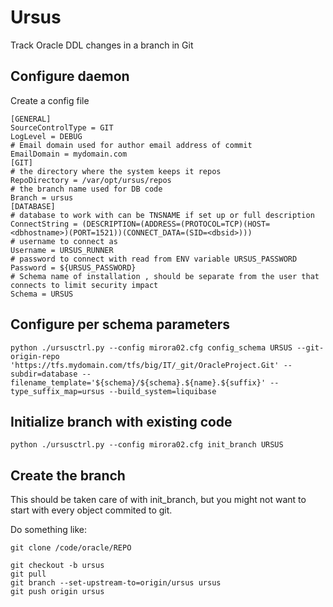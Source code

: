 # Ursus

Track Oracle DDL changes in a branch in Git

## Configure daemon

Create a config file

    [GENERAL]
    SourceControlType = GIT
    LogLevel = DEBUG
    # Email domain used for author email address of commit
    EmailDomain = mydomain.com
    [GIT]
    # the directory where the system keeps it repos
    RepoDirectory = /var/opt/ursus/repos
    # the branch name used for DB code
    Branch = ursus
    [DATABASE]
    # database to work with can be TNSNAME if set up or full description
    ConnectString = (DESCRIPTION=(ADDRESS=(PROTOCOL=TCP)(HOST=<dbhostname>)(PORT=1521))(CONNECT_DATA=(SID=<dbsid>)))
    # username to connect as
    Username = URSUS_RUNNER
    # password to connect with read from ENV variable URSUS_PASSWORD
    Password = ${URSUS_PASSWORD}
    # Schema name of installation , should be separate from the user that connects to limit security impact
    Schema = URSUS

## Configure per schema parameters

    python ./ursusctrl.py --config mirora02.cfg config_schema URSUS --git-origin-repo 'https://tfs.mydomain.com/tfs/big/IT/_git/OracleProject.Git' --subdir=database --filename_template='${schema}/${schema}.${name}.${suffix}' --type_suffix_map=ursus --build_system=liquibase

## Initialize branch with existing code

    python ./ursusctrl.py --config mirora02.cfg init_branch URSUS

## Create the branch

This should be taken care of with init_branch, but you might not want to start with every object commited to git.

Do something like:

    git clone /code/oracle/REPO

    git checkout -b ursus
    git pull
    git branch --set-upstream-to=origin/ursus ursus
    git push origin ursus

